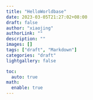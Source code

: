 ```yaml
---
title: "HelloWorldbase"
date: 2023-03-05T21:27:02+08:00
draft: false
author: "xiaojing"
authorLink: ""
description: ""
images: []
tags: ["draft", "Markdown"]
categories: "draft"
lightgallery: false

toc:
  auto: true
math:
  enable: true
---
```


